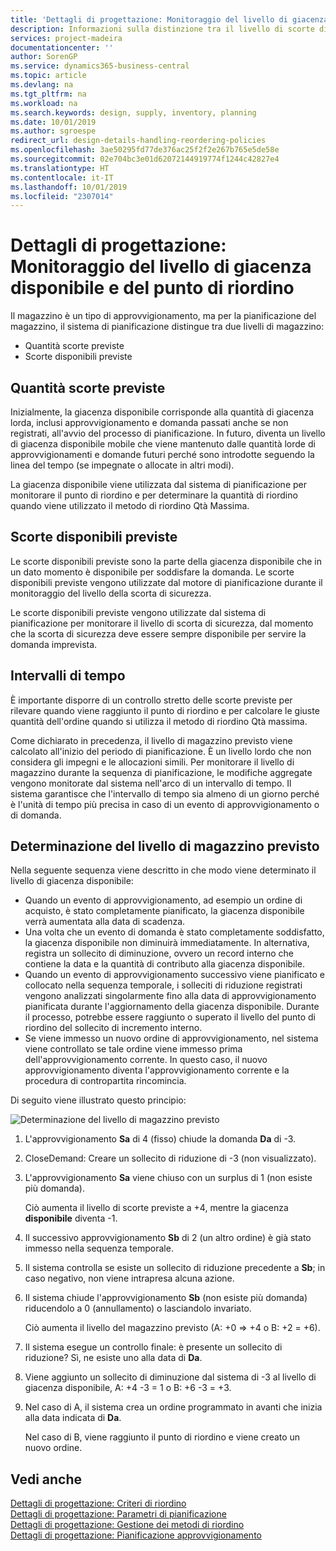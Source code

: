 ```yaml
---
title: 'Dettagli di progettazione: Monitoraggio del livello di giacenza disponibile e del punto di riordino | Microsoft Docs'
description: Informazioni sulla distinzione tra il livello di scorte disponibili previste e il livello di giacenza disponibile per la pianificazione del magazzino.
services: project-madeira
documentationcenter: ''
author: SorenGP
ms.service: dynamics365-business-central
ms.topic: article
ms.devlang: na
ms.tgt_pltfrm: na
ms.workload: na
ms.search.keywords: design, supply, inventory, planning
ms.date: 10/01/2019
ms.author: sgroespe
redirect_url: design-details-handling-reordering-policies
ms.openlocfilehash: 3ae50295fd77de376ac25f2f2e267b765e5de58e
ms.sourcegitcommit: 02e704bc3e01d62072144919774f1244c42827e4
ms.translationtype: HT
ms.contentlocale: it-IT
ms.lasthandoff: 10/01/2019
ms.locfileid: "2307014"
---
```

# <a name="design-details-monitoring-the-projected-inventory-level-and-the-reorder-point"></a>Dettagli di progettazione: Monitoraggio del livello di giacenza disponibile e del punto di riordino
Il magazzino è un tipo di approvvigionamento, ma per la pianificazione del magazzino, il sistema di pianificazione distingue tra due livelli di magazzino:  

* Quantità scorte previste  
* Scorte disponibili previste  

## <a name="projected-inventory"></a>Quantità scorte previste  
Inizialmente, la giacenza disponibile corrisponde alla quantità di giacenza lorda, inclusi approvvigionamento e domanda passati anche se non registrati, all'avvio del processo di pianificazione. In futuro, diventa un livello di giacenza disponibile mobile che viene mantenuto dalle quantità lorde di approvvigionamenti e domande futuri perché sono introdotte seguendo la linea del tempo (se impegnate o allocate in altri modi).  

La giacenza disponibile viene utilizzata dal sistema di pianificazione per monitorare il punto di riordino e per determinare la quantità di riordino quando viene utilizzato il metodo di riordino Qtà Massima.  

## <a name="projected-available-inventory"></a>Scorte disponibili previste  
Le scorte disponibili previste sono la parte della giacenza disponibile che in un dato momento è disponibile per soddisfare la domanda. Le scorte disponibili previste vengono utilizzate dal motore di pianificazione durante il monitoraggio del livello della scorta di sicurezza.  

Le scorte disponibili previste vengono utilizzate dal sistema di pianificazione per monitorare il livello di scorta di sicurezza, dal momento che la scorta di sicurezza deve essere sempre disponibile per servire la domanda imprevista.  

## <a name="time-buckets"></a>Intervalli di tempo  
È importante disporre di un controllo stretto delle scorte previste per rilevare quando viene raggiunto il punto di riordino e per calcolare le giuste quantità dell'ordine quando si utilizza il metodo di riordino Qtà massima.  

Come dichiarato in precedenza, il livello di magazzino previsto viene calcolato all'inizio del periodo di pianificazione. È un livello lordo che non considera gli impegni e le allocazioni simili. Per monitorare il livello di magazzino durante la sequenza di pianificazione, le modifiche aggregate vengono monitorate dal sistema nell'arco di un intervallo di tempo. Il sistema garantisce che l'intervallo di tempo sia almeno di un giorno perché è l'unità di tempo più precisa in caso di un evento di approvvigionamento o di domanda.  

## <a name="determining-the-projected-inventory-level"></a>Determinazione del livello di magazzino previsto  
Nella seguente sequenza viene descritto in che modo viene determinato il livello di giacenza disponibile:  

* Quando un evento di approvvigionamento, ad esempio un ordine di acquisto, è stato completamente pianificato, la giacenza disponibile verrà aumentata alla data di scadenza.  
* Una volta che un evento di domanda è stato completamente soddisfatto, la giacenza disponibile non diminuirà immediatamente. In alternativa, registra un sollecito di diminuzione, ovvero un record interno che contiene la data e la quantità di contributo alla giacenza disponibile.  
* Quando un evento di approvvigionamento successivo viene pianificato e collocato nella sequenza temporale, i solleciti di riduzione registrati vengono analizzati singolarmente fino alla data di approvvigionamento pianificata durante l'aggiornamento della giacenza disponibile. Durante il processo, potrebbe essere raggiunto o superato il livello del punto di riordino del sollecito di incremento interno.  
* Se viene immesso un nuovo ordine di approvvigionamento, nel sistema viene controllato se tale ordine viene immesso prima dell'approvvigionamento corrente. In questo caso, il nuovo approvvigionamento diventa l'approvvigionamento corrente e la procedura di contropartita rincomincia.  

Di seguito viene illustrato questo principio:  

![Determinazione del livello di magazzino previsto](media/nav_app_supply_planning_2_projected_inventory.png "Determinazione del livello di magazzino previsto")  

1. L'approvvigionamento **Sa** di 4 (fisso) chiude la domanda **Da** di -3.  
2. CloseDemand: Creare un sollecito di riduzione di -3 (non visualizzato).  
3. L'approvvigionamento **Sa** viene chiuso con un surplus di 1 (non esiste più domanda).  

     Ciò aumenta il livello di scorte previste a +4, mentre la giacenza **disponibile** diventa -1.  

4. Il successivo approvvigionamento **Sb** di 2 (un altro ordine) è già stato immesso nella sequenza temporale.  
5. Il sistema controlla se esiste un sollecito di riduzione precedente a **Sb**; in caso negativo, non viene intrapresa alcuna azione.  
6. Il sistema chiude l'approvvigionamento **Sb** (non esiste più domanda) riducendolo a 0 (annullamento) o lasciandolo invariato.  

     Ciò aumenta il livello del magazzino previsto (A: +0 => +4 o B: +2 = +6).  

7. Il sistema esegue un controllo finale: è presente un sollecito di riduzione? Sì, ne esiste uno alla data di **Da**.  
8. Viene aggiunto un sollecito di diminuzione dal sistema di -3 al livello di giacenza disponibile, A: +4 -3 = 1 o B: +6 -3 = +3.  
9. Nel caso di A, il sistema crea un ordine programmato in avanti che inizia alla data indicata di **Da**.  

     Nel caso di B, viene raggiunto il punto di riordino e viene creato un nuovo ordine.  

## <a name="see-also"></a>Vedi anche  
[Dettagli di progettazione: Criteri di riordino](design-details-reordering-policies.md)   
[Dettagli di progettazione: Parametri di pianificazione](design-details-planning-parameters.md)   
[Dettagli di progettazione: Gestione dei metodi di riordino](design-details-handling-reordering-policies.md)   
[Dettagli di progettazione: Pianificazione approvvigionamento](design-details-supply-planning.md)
